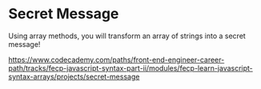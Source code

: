 # Secret Message

Using array methods, you will transform an array of strings into a secret message!

<https://www.codecademy.com/paths/front-end-engineer-career-path/tracks/fecp-javascript-syntax-part-ii/modules/fecp-learn-javascript-syntax-arrays/projects/secret-message>
